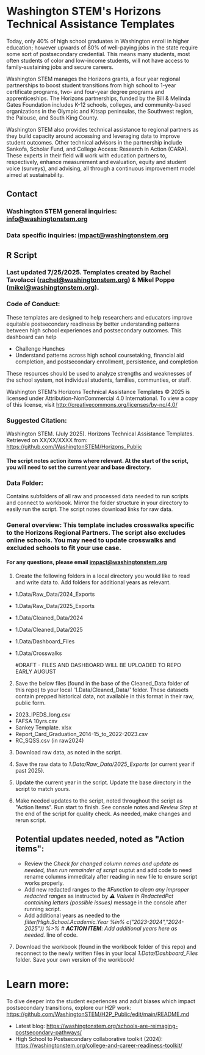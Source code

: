 # Washington STEM's Horizons Technical Assistance Templates
Today, only 40% of high school graduates in Washington enroll in higher education; however upwards of 80% of well-paying jobs in the state require some sort of postsecondary credential. This means many students, most often students of color and low-income students, will not have access to family-sustaining jobs and secure careers. 

Washington STEM manages the Horizons grants, a four year regional partnerships to boost student transitions from high school to 1-year certificate programs, two- and four-year degree programs and apprenticeships. The Horizons partnerships, funded by the Bill & Melinda Gates Foundation includes K-12 schools, colleges, and community-based organizations in the Olympic and Kitsap peninsulas, the Southwest region, the Palouse, and South King County.

Washington STEM also provides technical assistance to regional partners as they build capacity around accessing and leveraging data to improve student outcomes. Other technical advisors in the partnership include Sankofa, Scholar Fund, and College Access: Research in Action (CARA). These experts in their field will work with education partners to, respectively, enhance measurement and evaluation, equity and student voice (surveys), and advising, all through a continuous improvement model aimed at sustainability.
## Contact
### Washington STEM general inquiries: info@washingtonstem.org
### Data specific inquiries: impact@washingtonstem.org

## R Script
### Last updated 7/25/2025. Templates created by Rachel Tavolacci (rachel@washingtonstem.org) & Mikel Poppe (mikel@washingtonstem.org).
### Code of Conduct: 
These templates are designed to help researchers and educators improve equitable
postsecondary readiness by better understanding patterns between high school experiences and
postsecondary outcomes. This dashboard can help 
* Challenge Hunches
* Understand patterns across high school coursetaking, financial aid completion, and postsecondary enrollment, persistence, and completion

These resources should be used to analyze strengths and weaknesses of the school system, not individual students, families, communties, or staff. 

Washington STEM's Horizons Technical Assistance Templates © 2025 is
licensed under Attribution-NonCommercial 4.0 International. To view a copy of this license, visit
http://creativecommons.org/licenses/by-nc/4.0/
### Suggested Citation: 
Washington STEM. (July 2025). Horizons Technical Assistance Templates. Retrieved on XX/XX/XXXX from:
https://github.com/WashingtonSTEM/Horizons_Public

#### The script notes action items where relevant. At the start of the script, you will need to set the current year and base directory. 

### Data Folder:
Contains subfolders of all raw and processed data needed to run scripts and connect to workbook. Mirror the folder structure in your directory to easily run the script. The script notes download links for raw data.

### General overview: This template includes crosswalks specific to the Horizons Regional Partners. The script also excludes online schools. You may need to update crosswalks and excluded schools to fit your use case. 
#### For any questions, please email impact@washingtonstem.org
1. Create the following folders in a local directory you would like to read and write data to. Add folders for additional years as relevant.
* 1.Data/Raw_Data/2024_Exports
* 1.Data/Raw_Data/2025_Exports
* 1.Data/Cleaned_Data/2024
* 1.Data/Cleaned_Data/2025
* 1.Data/Dashboard_Files
* 1.Data/Crosswalks

    #DRAFT - FILES AND DASHBOARD WILL BE UPLOADED TO REPO EARLY AUGUST
2. Save the below files (found in the base of the Cleaned_Data folder of this repo) to your local '1.Data/Cleaned_Data/' folder. These datasets contain prepped historical data, not available in this format in their raw, public form.
* 2023_IPEDS_long.csv
* FAFSA 10yrs.csv
* Sankey Template. xlsx
* Report_Card_Graduation_2014-15_to_2022-2023.csv
* RC_SQSS.csv (in raw2024)

3. Download raw data, as noted in the script.
   
4. Save the raw data to *1.Data/Raw_Data/2025_Exports* (or current year if past 2025).
   
5. Update the current year in the script. Update the base directory in the script to match yours.
   
6. Make needed updates to the script, noted throughout the script as "Action Items". Run start to finish. See console notes and *Review Step* at the end of the script for quality check. As needed, make changes and rerun script.
   ## Potential updates needed, noted as "Action items":
   * Review the *Check for changed column names and update as needed, then run remainder of script* ouptut and add code to need rename columns immeditaly after reading in new file to ensure script works properly.
   * Add new redacted ranges to the *#Function to clean any improper redacted ranges* as instructed by *⚠️ Values in RedactedPct containing letters (possible issues)* message in the console after running script.
   * Add additional years as needed to the *filter(High.School.Academic.Year %in% c("2023-2024","2024-2025"))  %>% # **ACTION ITEM**: Add additional years here as needed.* line of code.
   
7. Download the workbook (found in the workbook folder of this repo) and reconnect to the newly written files in your local *1.Data/Dashboard_Files* folder. Save your own version of the workbook!


# Learn more:
To dive deeper into the student experiences and adult biases which impact postsecondary transitions, explore our H2P work: https://github.com/WashingtonSTEM/H2P_Public/edit/main/README.md
* Latest blog: https://washingtonstem.org/schools-are-reimaging-postsecondary-pathways/
* High School to Postsecondary collaborative toolkit (2024): https://washingtonstem.org/college-and-career-readiness-toolkit/
